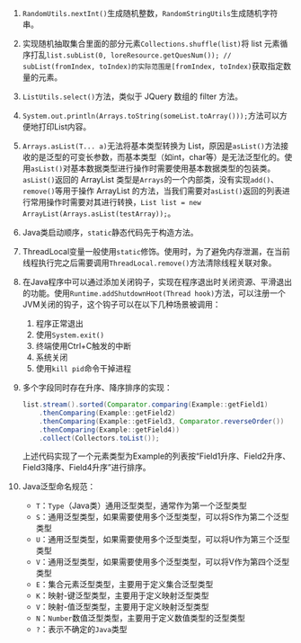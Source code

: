 1. `RandomUtils.nextInt()`生成随机整数，`RandomStringUtils`生成随机字符串。

2. 实现随机抽取集合里面的部分元素`Collections.shuffle(list)`将 list 元素循序打乱`list.subList(0, loreResource.getQuesNum()); // subList(fromIndex, toIndex)的实际范围是[fromIndex, toIndex)`获取指定数量的元素。

3. `ListUtils.select()`方法，类似于 JQuery 数组的 filter 方法。

4. `System.out.println(Arrays.toString(someList.toArray()));`方法可以方便地打印List内容。

5. `Arrays.asList(T... a)`无法将基本类型转换为 List，原因是`asList()`方法接收的是泛型的可变长参数，而基本类型（如int，char等）是无法泛型化的。使用`asList()`对基本数据类型进行操作时需要使用基本数据类型的包装类。`asList()`返回的 ArrayList 类型是`Arrays`的一个内部类，没有实现`add()`、`remove()`等用于操作 ArrayList 的方法，当我们需要对`asList()`返回的列表进行常用操作时需要对其进行转换，`List list = new ArrayList(Arrays.asList(testArray));`。

6. Java类启动顺序，`static`静态代码先于构造方法。

7. ThreadLocal变量一般使用`static`修饰。使用时，为了避免内存泄漏，在当前线程执行完之后需要调用`ThreadLocal.remove()`方法清除线程关联对象。

8. 在Java程序中可以通过添加关闭钩子，实现在程序退出时关闭资源、平滑退出的功能。使用`Runtime.addShutdownHoot(Thread hook)`方法，可以注册一个JVM关闭的钩子，这个钩子可以在以下几种场景被调用：
    1. 程序正常退出
    2. 使用`System.exit()`
    3. 终端使用Ctrl+C触发的中断
    4. 系统关闭
    5. 使用`kill pid`命令干掉进程

9. 多个字段同时存在升序、降序排序的实现：
    ```java
    list.stream().sorted(Comparator.comparing(Example::getField1)
        .thenComparing(Example::getField2)
        .thenComparing(Example::getField3, Comparator.reverseOrder())
        .thenComparing(Example::getField4))
        .collect(Collectors.toList());
    ```
    上述代码实现了一个元素类型为Example的列表按“Field1升序、Field2升序、Field3降序、Field4升序”进行排序。

10. Java泛型命名规范：
    - `T`：`Type`（Java类）通用泛型类型，通常作为第一个泛型类型
    - `S`：通用泛型类型，如果需要使用多个泛型类型，可以将S作为第二个泛型类型
    - `U`：通用泛型类型，如果需要使用多个泛型类型，可以将U作为第三个泛型类型
    - `V`：通用泛型类型，如果需要使用多个泛型类型，可以将V作为第四个泛型类型
    - `E`：集合元素泛型类型，主要用于定义集合泛型类型
    - `K`：映射-键泛型类型，主要用于定义映射泛型类型
    - `V`：映射-值泛型类型，主要用于定义映射泛型类型
    - `N`：`Number`数值泛型类型，主要用于定义数值类型的泛型类型
    - `?`：表示不确定的`Java`类型
